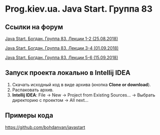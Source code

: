 Prog.kiev.ua. Java Start. Группа 83
===

## Cсылки на форум

[Java Start. Богдан. Группа 83. Лекции 1-2 (25.08.2018)](https://prog.kiev.ua/forum/index.php/topic,3826.0.html)

[Java Start. Богдан. Группа 83. Лекции 3-4 (01.09.2018)](https://prog.kiev.ua/forum/index.php/topic,3838.0.html)

[Java Start. Богдан. Группа 83. Лекции 5-6 (15.09.2018)](https://prog.kiev.ua/forum/index.php/topic,3868.0.html)

## Запуск проекта локально в Intellij IDEA

1. Скачать исходный код в виде архива (кнопка **Clone or download**).
2. Распаковать архив.
3. **Intellij IDEA**: File -> New -> Project from Existing Sources... -> Выбрать директорию с проектом -> All next...

## Примеры кода

https://github.com/bohdanvan/javastart
